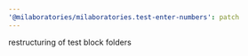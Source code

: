 ```yaml
---
'@milaboratories/milaboratories.test-enter-numbers': patch
---
```


restructuring of test block folders
